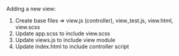 Adding a new view:
1. Create base files => view.js (controller), view_test.js, view.html, view.scss
2. Update app.scss to include view.scss
3. Update views.js to include view module
4. Update index.html to include controller script
